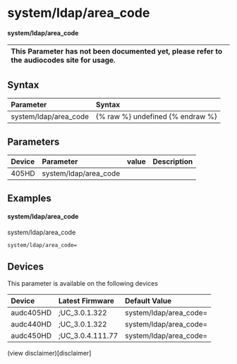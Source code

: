 ﻿---
description: system/ldap/area_code
search: false
---

# system/ldap/area_code

#### system/ldap/area_code


| This Parameter has not been documented yet, please refer to the audiocodes site for usage.  |
| :--- |

## Syntax
| Parameter | Syntax |
| :--- | :--- |
|system/ldap/area_code | {% raw %} undefined {% endraw %} |

## Parameters
|Device|Parameter|value|Description|
|:---|:---|:---|:---|
| 405HD | system/ldap/area_code |  |  |

## Examples
#### system/ldap/area_code

system/ldap/area_code

```
system/ldap/area_code=
```

## Devices
This parameter is available on the following devices

| Device | Latest Firmware | Default Value |
|:---|:---|:---|
| audc405HD | ;UC_3.0.1.322 | system/ldap/area_code= 
| audc440HD | ;UC_3.0.1.322 | system/ldap/area_code= 
| audc450HD | ;UC_3.0.4.111.77 | system/ldap/area_code= 

(view disclaimer)[disclaimer]
